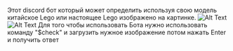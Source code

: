 Этот discord бот который может определить используя свою модель китайское Lego или настоящее Lego изображено на картинке.
 ![Alt Text](/Discord-Image-Classification-Bot/blob/main/Снимок%20экрана%202024-03-17%20180406.png)
 ![Alt Text](/Discord-Image-Classification-Bot/blob/main/Снимок%20экрана%202024-03-17%20180439.png)
Для того чтобы использовать Бота нужно использовать команду "$check" и загрузить нужное изображение
потом нажать Enter и получить ответ
